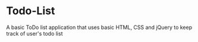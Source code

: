 # Todo-List
A basic ToDo list application that uses basic HTML, CSS and jQuery to keep track of user's todo list
